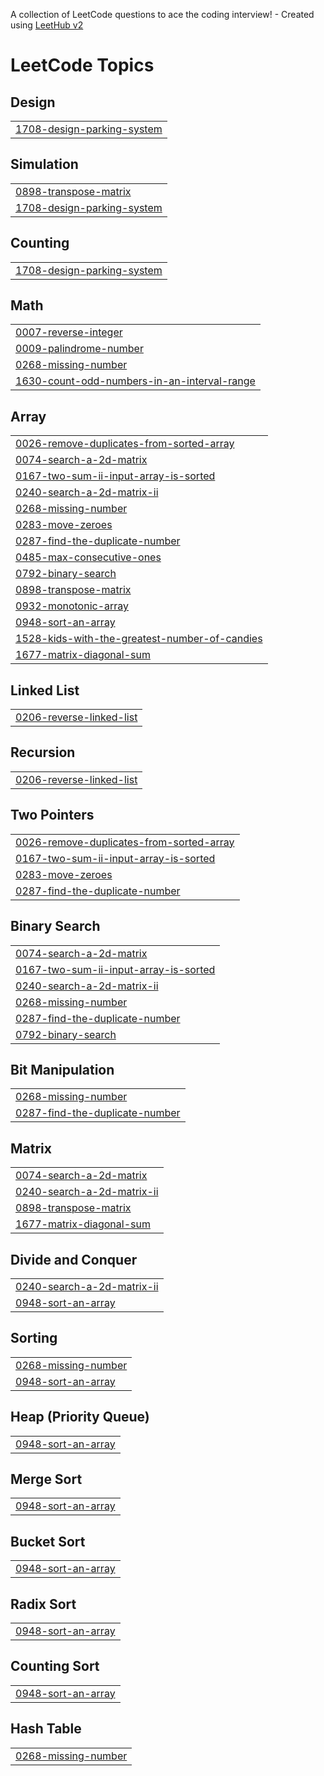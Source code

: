 A collection of LeetCode questions to ace the coding interview! - Created using [LeetHub v2](https://github.com/arunbhardwaj/LeetHub-2.0)
<!---LeetCode Topics Start-->
# LeetCode Topics
## Design
|  |
| ------- |
| [1708-design-parking-system](https://github.com/mrrknaidu117/DSA_codes/tree/master/1708-design-parking-system) |
## Simulation
|  |
| ------- |
| [0898-transpose-matrix](https://github.com/mrrknaidu117/DSA_codes/tree/master/0898-transpose-matrix) |
| [1708-design-parking-system](https://github.com/mrrknaidu117/DSA_codes/tree/master/1708-design-parking-system) |
## Counting
|  |
| ------- |
| [1708-design-parking-system](https://github.com/mrrknaidu117/DSA_codes/tree/master/1708-design-parking-system) |
## Math
|  |
| ------- |
| [0007-reverse-integer](https://github.com/mrrknaidu117/DSA_codes/tree/master/0007-reverse-integer) |
| [0009-palindrome-number](https://github.com/mrrknaidu117/DSA_codes/tree/master/0009-palindrome-number) |
| [0268-missing-number](https://github.com/mrrknaidu117/DSA_codes/tree/master/0268-missing-number) |
| [1630-count-odd-numbers-in-an-interval-range](https://github.com/mrrknaidu117/DSA_codes/tree/master/1630-count-odd-numbers-in-an-interval-range) |
## Array
|  |
| ------- |
| [0026-remove-duplicates-from-sorted-array](https://github.com/mrrknaidu117/DSA_codes/tree/master/0026-remove-duplicates-from-sorted-array) |
| [0074-search-a-2d-matrix](https://github.com/mrrknaidu117/DSA_codes/tree/master/0074-search-a-2d-matrix) |
| [0167-two-sum-ii-input-array-is-sorted](https://github.com/mrrknaidu117/DSA_codes/tree/master/0167-two-sum-ii-input-array-is-sorted) |
| [0240-search-a-2d-matrix-ii](https://github.com/mrrknaidu117/DSA_codes/tree/master/0240-search-a-2d-matrix-ii) |
| [0268-missing-number](https://github.com/mrrknaidu117/DSA_codes/tree/master/0268-missing-number) |
| [0283-move-zeroes](https://github.com/mrrknaidu117/DSA_codes/tree/master/0283-move-zeroes) |
| [0287-find-the-duplicate-number](https://github.com/mrrknaidu117/DSA_codes/tree/master/0287-find-the-duplicate-number) |
| [0485-max-consecutive-ones](https://github.com/mrrknaidu117/DSA_codes/tree/master/0485-max-consecutive-ones) |
| [0792-binary-search](https://github.com/mrrknaidu117/DSA_codes/tree/master/0792-binary-search) |
| [0898-transpose-matrix](https://github.com/mrrknaidu117/DSA_codes/tree/master/0898-transpose-matrix) |
| [0932-monotonic-array](https://github.com/mrrknaidu117/DSA_codes/tree/master/0932-monotonic-array) |
| [0948-sort-an-array](https://github.com/mrrknaidu117/DSA_codes/tree/master/0948-sort-an-array) |
| [1528-kids-with-the-greatest-number-of-candies](https://github.com/mrrknaidu117/DSA_codes/tree/master/1528-kids-with-the-greatest-number-of-candies) |
| [1677-matrix-diagonal-sum](https://github.com/mrrknaidu117/DSA_codes/tree/master/1677-matrix-diagonal-sum) |
## Linked List
|  |
| ------- |
| [0206-reverse-linked-list](https://github.com/mrrknaidu117/DSA_codes/tree/master/0206-reverse-linked-list) |
## Recursion
|  |
| ------- |
| [0206-reverse-linked-list](https://github.com/mrrknaidu117/DSA_codes/tree/master/0206-reverse-linked-list) |
## Two Pointers
|  |
| ------- |
| [0026-remove-duplicates-from-sorted-array](https://github.com/mrrknaidu117/DSA_codes/tree/master/0026-remove-duplicates-from-sorted-array) |
| [0167-two-sum-ii-input-array-is-sorted](https://github.com/mrrknaidu117/DSA_codes/tree/master/0167-two-sum-ii-input-array-is-sorted) |
| [0283-move-zeroes](https://github.com/mrrknaidu117/DSA_codes/tree/master/0283-move-zeroes) |
| [0287-find-the-duplicate-number](https://github.com/mrrknaidu117/DSA_codes/tree/master/0287-find-the-duplicate-number) |
## Binary Search
|  |
| ------- |
| [0074-search-a-2d-matrix](https://github.com/mrrknaidu117/DSA_codes/tree/master/0074-search-a-2d-matrix) |
| [0167-two-sum-ii-input-array-is-sorted](https://github.com/mrrknaidu117/DSA_codes/tree/master/0167-two-sum-ii-input-array-is-sorted) |
| [0240-search-a-2d-matrix-ii](https://github.com/mrrknaidu117/DSA_codes/tree/master/0240-search-a-2d-matrix-ii) |
| [0268-missing-number](https://github.com/mrrknaidu117/DSA_codes/tree/master/0268-missing-number) |
| [0287-find-the-duplicate-number](https://github.com/mrrknaidu117/DSA_codes/tree/master/0287-find-the-duplicate-number) |
| [0792-binary-search](https://github.com/mrrknaidu117/DSA_codes/tree/master/0792-binary-search) |
## Bit Manipulation
|  |
| ------- |
| [0268-missing-number](https://github.com/mrrknaidu117/DSA_codes/tree/master/0268-missing-number) |
| [0287-find-the-duplicate-number](https://github.com/mrrknaidu117/DSA_codes/tree/master/0287-find-the-duplicate-number) |
## Matrix
|  |
| ------- |
| [0074-search-a-2d-matrix](https://github.com/mrrknaidu117/DSA_codes/tree/master/0074-search-a-2d-matrix) |
| [0240-search-a-2d-matrix-ii](https://github.com/mrrknaidu117/DSA_codes/tree/master/0240-search-a-2d-matrix-ii) |
| [0898-transpose-matrix](https://github.com/mrrknaidu117/DSA_codes/tree/master/0898-transpose-matrix) |
| [1677-matrix-diagonal-sum](https://github.com/mrrknaidu117/DSA_codes/tree/master/1677-matrix-diagonal-sum) |
## Divide and Conquer
|  |
| ------- |
| [0240-search-a-2d-matrix-ii](https://github.com/mrrknaidu117/DSA_codes/tree/master/0240-search-a-2d-matrix-ii) |
| [0948-sort-an-array](https://github.com/mrrknaidu117/DSA_codes/tree/master/0948-sort-an-array) |
## Sorting
|  |
| ------- |
| [0268-missing-number](https://github.com/mrrknaidu117/DSA_codes/tree/master/0268-missing-number) |
| [0948-sort-an-array](https://github.com/mrrknaidu117/DSA_codes/tree/master/0948-sort-an-array) |
## Heap (Priority Queue)
|  |
| ------- |
| [0948-sort-an-array](https://github.com/mrrknaidu117/DSA_codes/tree/master/0948-sort-an-array) |
## Merge Sort
|  |
| ------- |
| [0948-sort-an-array](https://github.com/mrrknaidu117/DSA_codes/tree/master/0948-sort-an-array) |
## Bucket Sort
|  |
| ------- |
| [0948-sort-an-array](https://github.com/mrrknaidu117/DSA_codes/tree/master/0948-sort-an-array) |
## Radix Sort
|  |
| ------- |
| [0948-sort-an-array](https://github.com/mrrknaidu117/DSA_codes/tree/master/0948-sort-an-array) |
## Counting Sort
|  |
| ------- |
| [0948-sort-an-array](https://github.com/mrrknaidu117/DSA_codes/tree/master/0948-sort-an-array) |
## Hash Table
|  |
| ------- |
| [0268-missing-number](https://github.com/mrrknaidu117/DSA_codes/tree/master/0268-missing-number) |
<!---LeetCode Topics End-->